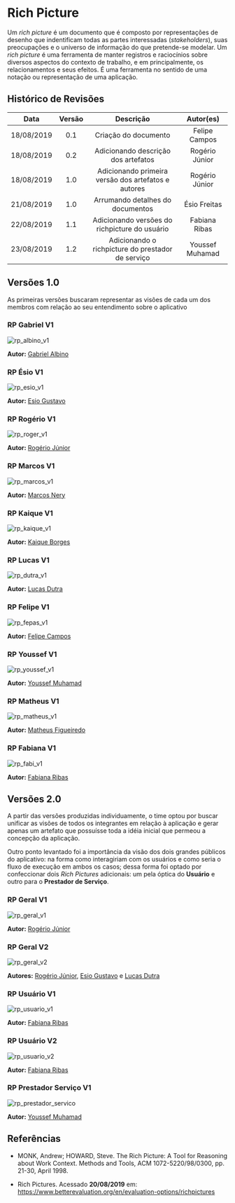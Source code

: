 # Rich Picture

<p>
Um <i>rich picture</i> é um documento que é composto por representações de desenho que indentificam todas as partes interessadas (<i>stakeholders</i>), suas preocupações e o universo de informação do que pretende-se modelar. Um <i>rich picture</i> é uma ferramenta de manter registros e raciocínios sobre diversos aspectos do contexto de trabalho, e em principalmente, os relacionamentos e seus efeitos. É uma ferramenta no sentido de uma notação ou representação de uma aplicação.
</p>

## Histórico de Revisões

|    Data    | Versão |                      Descrição                      |   Autor(es)    |
| :--------: | :----: | :-------------------------------------------------: | :------------: |
| 18/08/2019 |  0.1   |                Criação do documento                 | Felipe Campos  |
| 18/08/2019 |  0.2   |         Adicionando descrição dos artefatos         | Rogério Júnior |
| 18/08/2019 |  1.0   | Adicionando primeira versão dos artefatos e autores | Rogério Júnior |
| 21/08/2019 |  1.0   |          Arrumando detalhes do documentos           |  Ésio Freitas  |
| 22/08/2019 |  1.1   |    Adicionando versões do richpicture do usuário    |  Fabiana Ribas |
| 23/08/2019 |  1.2   |    Adicionando o richpicture do prestador de serviço    |  Youssef Muhamad |


## Versões 1.0

<p>
As primeiras versões buscaram representar as visões de cada um dos membros com relação ao seu entendimento sobre o aplicativo
</p>

### RP Gabriel V1

![rp_albino_v1](../../../assets/rich-pictures/rp_albino_v1.png)

**Autor:** [Gabriel Albino](https://github.com/gabrielalbino)

### RP Ésio V1

![rp_esio_v1](../../../assets/rich-pictures/rp_esio_v1.png)

**Autor:** [Esio Gustavo](https://github.com/EsioFreitas)

### RP Rogério V1

![rp_roger_v1](../../../assets/rich-pictures/rp_roger_v1.jpg)

**Autor:** [Rogério Júnior](https://github.com/rogerioo)

### RP Marcos V1

![rp_marcos_v1](../../../assets/rich-pictures/rp_marcos_v1.png)

**Autor:** [Marcos Nery](https://github.com/MarcosNBJ)

### RP Kaique V1

![rp_kaique_v1](../../../assets/rich-pictures/rp_kaique_v1.png)

**Autor:** [Kaique Borges](https://github.com/kaiqueborges)

### RP Lucas V1

![rp_dutra_v1](../../../assets/rich-pictures/rp_dutra_v1.jpg)

**Autor:** [Lucas Dutra](https://github.com/lucasdutraf)

### RP Felipe V1

![rp_fepas_v1](../../../assets/rich-pictures/rp_fepas_v1.jpeg)

**Autor:** [Felipe Campos](https://github.com/fepas)

### RP Youssef V1

![rp_youssef_v1](../../../assets/rich-pictures/rp_youssef_v1.jpg)

**Autor:** [Youssef Muhamad](https://github.com/youssef-md)

### RP Matheus V1

![rp_matheus_v1](../../../assets/rich-pictures/rp_matheus_v1.png)

**Autor:** [Matheus Figueiredo](https://github.com/Matheusss03)

### RP Fabiana V1

![rp_fabi_v1](../../../assets/rich-pictures/rp_fabi_v1.jpeg)

**Autor:** [Fabiana Ribas](https://github.com/FabianaRibas)

## Versões 2.0

A partir das versões produzidas individuamente, o time optou por buscar unificar as visões de todos os integrantes em relação à aplicação e gerar apenas um artefato que possuísse toda a idéia inicial que permeou a concepção da aplicação.

Outro ponto levantado foi a importância da visão dos dois grandes públicos do aplicativo: na forma como interagiriam com os usuários e como seria o fluxo de execução em ambos os casos; dessa forma foi optado por confeccionar dois _Rich Pictures_ adicionais: um pela óptica do **Usuário** e outro para o **Prestador de Serviço**.

### RP Geral V1

![rp_geral_v1](../../../assets/rich-pictures/rp_geral_v1.png)

**Autor:** [Rogério Júnior](https://github.com/rogerioo)

### RP Geral V2

![rp_geral_v2](../../../assets/rich-pictures/rp_geral_v2.png)

**Autores:** [Rogério Júnior](https://github.com/rogerioo), [Esio Gustavo](https://github.com/EsioFreitas) e [Lucas Dutra](https://github.com/lucasdutraf)

### RP Usuário V1

![rp_usuario_v1](../../../assets/rich-pictures/rp_usuario_v1.jpg)

**Autor:** [Fabiana Ribas](https://github.com/FabianaRibas)

### RP Usuário V2

![rp_usuario_v2](../../../assets/rich-pictures/rp_usuario_v2.png)

**Autor:** [Fabiana Ribas](https://github.com/FabianaRibas)

### RP Prestador Serviço V1

![rp_prestador_servico](../../../assets/rich-pictures/rp_prestador_servico_v1.png)

**Autor:** [Youssef Muhamad](https://github.com/youssef-md)

## Referências

* MONK, Andrew; HOWARD, Steve. The Rich Picture: A Tool for Reasoning about Work Context. Methods and Tools, ACM 1072-5220/98/0300, pp. 21-30, April 1998.

* Rich Pictures. Acessado **20/08/2019** em: <https://www.betterevaluation.org/en/evaluation-options/richpictures>
